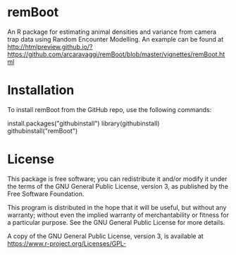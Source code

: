 # remBoot
An R package for estimating animal densities and variance from camera trap data using Random Encounter Modelling. An example can be found at http://htmlpreview.github.io/?https://github.com/arcaravaggi/remBoot/blob/master/vignettes/remBoot.html

# Installation

To install remBoot from the GitHub repo, use the following commands:

install.packages("githubinstall")
library(githubinstall)
githubinstall("remBoot")

# License

This package is free software; you can redistribute it and/or modify it under the terms of the GNU General Public License, version 3, as published by the Free Software Foundation.

This program is distributed in the hope that it will be useful, but without any warranty; without even the implied warranty of merchantability or fitness for a particular purpose. See the GNU General Public License for more details.

A copy of the GNU General Public License, version 3, is available at https://www.r-project.org/Licenses/GPL-
